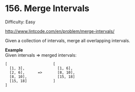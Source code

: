 # 156. Merge Intervals

Difficulty: Easy

http://www.lintcode.com/en/problem/merge-intervals/

Given a collection of intervals, merge all overlapping intervals.

**Example**  
Given intervals => merged intervals:
```
[                     [
  [1, 3],               [1, 6],
  [2, 6],      =>       [8, 10],
  [8, 10],              [15, 18]
  [15, 18]            ]
]
```
